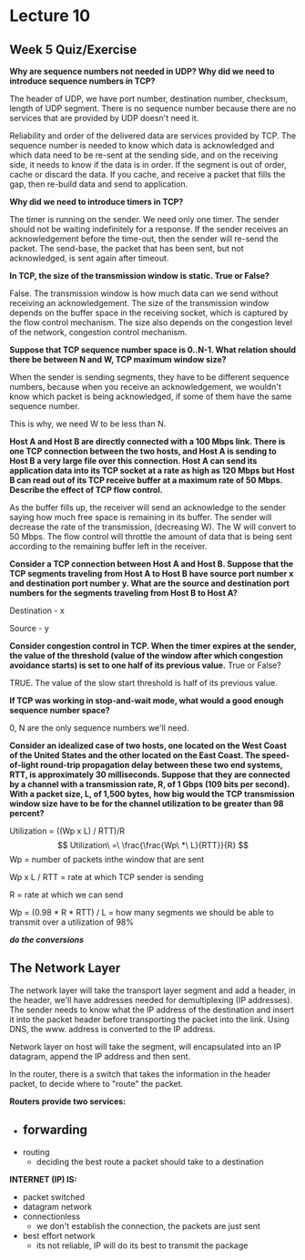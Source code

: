 # Lecture 10

## Week 5 Quiz/Exercise

**Why are sequence numbers not needed in UDP? Why did we need to introduce sequence numbers in TCP?**

The header of UDP, we have port number, destination number, checksum, length of UDP segment. There is no sequence number because there are no services that are provided by UDP doesn't need it.

Reliability and order of the delivered data are services provided by TCP. The sequence number is needed to know which data is acknowledged and which data need to be re-sent at the sending side, and on the receiving side, it needs to know if the data is in order. If the segment is out of order, cache or discard the data. If you cache, and receive a packet that fills the gap, then re-build data and send to application.

**Why did we need to introduce timers in TCP?**

The timer is running on the sender. We need only one timer. The sender should not be waiting indefinitely for a response. If the sender receives an acknowledgement before the time-out, then the sender will re-send the packet. The send-base, the packet that has been sent, but not acknowledged, is sent again after timeout.

**In TCP, the size of the transmission window is static. True or False?**

False. The transmission window is how much data can we send without receiving an acknowledgement. The size of the transmission window depends on the buffer space in the receiving socket, which is captured by the flow control mechanism. The size also depends on the congestion level of the network, congestion control mechanism.

**Suppose that TCP sequence number space is 0..N-1. What relation should there be between N and W, TCP maximum window size?**

When the sender is sending segments, they have to be different sequence numbers, because when you receive an acknowledgement, we wouldn't know which packet is being acknowledged, if some of them have the same sequence number. 

This is why, we need W to be less than N.

**Host A and Host B are directly connected with a 100 Mbps link. There is  one TCP connection between the two hosts, and Host A is sending to Host B a very large file over this connection. Host A can send its application data into its TCP socket at a rate as high as 120 Mbps but Host B can  read out of its TCP receive buffer at a maximum rate of 50 Mbps.  Describe the effect of TCP flow control.**  

As the buffer fills up, the receiver will send an acknowledge to the sender saying how much free space is remaining in its buffer. The sender will decrease the rate of the transmission, (decreasing W). The W will convert to 50 Mbps. The flow control will throttle the amount of data that is being sent according to the remaining buffer left in the receiver.

**Consider a TCP connection between Host A and Host B. Suppose that the  TCP segments traveling from Host A to Host B have source port number x  and destination port number y. What are the source and destination port  numbers for the segments traveling from Host B to Host A?**  

Destination - x

Source - y

**Consider congestion control in TCP. When the timer expires at the  sender, the value of the threshold (value of the window after which  congestion avoidance starts) is set to one half of its previous value.**  True or False?

TRUE. The value of the slow start threshold is half of its previous value.

**If TCP was working in stop-and-wait mode, what would a good enough sequence number space?**

0, N are the only sequence numbers we'll need.

**Consider an idealized case of two hosts, one located on the West Coast  of the United States and the other located on the East Coast. The  speed-of-light round-trip propagation delay between these two end  systems, RTT, is approximately 30 milliseconds. Suppose that they are  connected by a channel with a transmission rate, R, of 1 Gbps (109 bits per second). With a packet size, L, of 1,500 bytes, how big would  the TCP transmission window size have to be for the channel utilization  to be greater than 98 percent?** 

Utilization = ((Wp x L) / RTT)/R
$$
Utilization\ =\ \frac{\frac{Wp\ *\ L}{RTT}}{R}
$$
Wp = number of packets inthe window that are sent

Wp x L / RTT = rate at which TCP sender is sending

R = rate at which we can send

Wp = (0.98 * R * RTT) / L = how many segments we should be able to transmit over a utilization of 98%

***do the conversions***



## The Network Layer

The network layer will take the transport layer segment and add a header, in the header, we'll have addresses needed for demultiplexing (IP addresses). The sender needs to know what the IP address of the destination and insert it into the packet header before transporting the packet into the link. Using DNS, the www. address is converted to the IP address. 

Network layer on host will take the segment, will encapsulated into an IP datagram, append the IP address and then sent. 

In the router, there is a switch that takes the information in the header packet, to decide where to "route" the packet.

**Routers provide two services:**

- forwarding
  - 
- routing
  - deciding the best route a packet should take to a destination



**INTERNET (IP) IS:**

- packet switched
- datagram network
- connectionless
  - we don't establish the connection, the packets are just sent
- best effort network
  - its not reliable, IP will do its best to transmit the package

